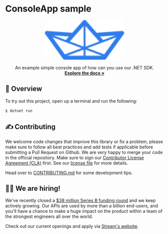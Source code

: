 # ConsoleApp sample

<p align="center">
    <img src="../../assets/logo.svg" width="50%" height="50%">
</p>
<p align="center">
    An example simple console app of how can you use our .NET SDK.
    <br />
    <a href="https://getstream.io/activity-feeds/docs/"><strong>Explore the docs »</strong></a>
</p>

## 📝 Overview

To try out this project, open up a terminal and run the following:


```shell
$ dotnet run
```

## ✍️ Contributing

We welcome code changes that improve this library or fix a problem, please make sure to follow all best practices and add tests if applicable before submitting a Pull Request on Github. We are very happy to merge your code in the official repository. Make sure to sign our [Contributor License Agreement (CLA)](https://docs.google.com/forms/d/e/1FAIpQLScFKsKkAJI7mhCr7K9rEIOpqIDThrWxuvxnwUq2XkHyG154vQ/viewform) first. See our [license file](../../LICENSE) for more details.

Head over to [CONTRIBUTING.md](../../CONTRIBUTING.md) for some development tips.

## 🧑‍💻 We are hiring!

We've recently closed a [$38 million Series B funding round](https://techcrunch.com/2021/03/04/stream-raises-38m-as-its-chat-and-activity-feed-apis-power-communications-for-1b-users/) and we keep actively growing.
Our APIs are used by more than a billion end-users, and you'll have a chance to make a huge impact on the product within a team of the strongest engineers all over the world.

Check out our current openings and apply via [Stream's website](https://getstream.io/team/#jobs).